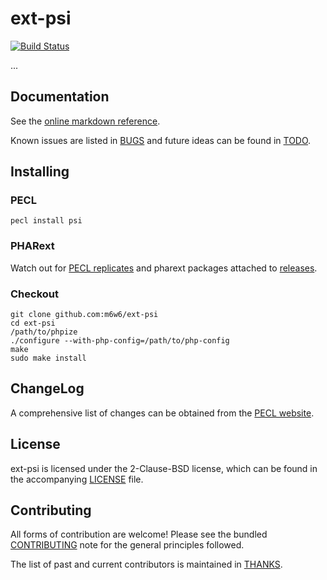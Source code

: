 # ext-psi

[![Build Status](https://travis-ci.org/m6w6/psi.svg?branch=master)](https://travis-ci.org/m6w6/psi)

...

## Documentation

See the [online markdown reference](https://mdref.m6w6.name/psi).

Known issues are listed in [BUGS](./BUGS) and future ideas can be found in [TODO](./TODO).

## Installing

### PECL

	pecl install psi

### PHARext

Watch out for [PECL replicates](https://replicator.pharext.org?psi)
and pharext packages attached to [releases](./releases).

### Checkout

	git clone github.com:m6w6/ext-psi
	cd ext-psi
	/path/to/phpize
	./configure --with-php-config=/path/to/php-config
	make
	sudo make install

## ChangeLog

A comprehensive list of changes can be obtained from the
[PECL website](https://pecl.php.net/package-changelog.php?package=psi).

## License

ext-psi is licensed under the 2-Clause-BSD license, which can be found in
the accompanying [LICENSE](./LICENSE) file.

## Contributing

All forms of contribution are welcome! Please see the bundled
[CONTRIBUTING](./CONTRIBUTING.md) note for the general principles followed.

The list of past and current contributors is maintained in [THANKS](./THANKS).
